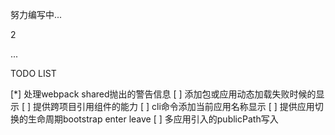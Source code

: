 努力编写中...

2

...

TODO LIST

[*] 处理webpack shared抛出的警告信息
[ ] 添加包或应用动态加载失败时候的显示
[ ] 提供跨项目引用组件的能力
[ ] cli命令添加当前应用名称显示
[ ] 提供应用切换的生命周期bootstrap enter leave
[ ] 多应用引入的publicPath写入